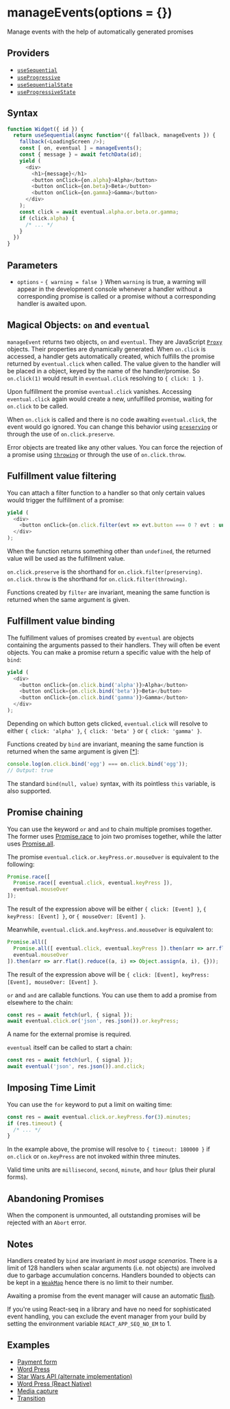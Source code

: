 # manageEvents(options = {})

Manage events with the help of automatically generated promises

## Providers

* [`useSequential`](useSequential.md)
* [`useProgressive`](useProgressive.md)
* [`useSequentialState`](useSequentialState.md)
* [`useProgressiveState`](useProgressiveState.md)

## Syntax

```js
function Widget({ id }) {
  return useSequential(async function*({ fallback, manageEvents }) {
    fallback(<LoadingScreen />);
    const [ on, eventual ] = manageEvents();
    const { message } = await fetchData(id);
    yield (
      <div>
        <h1>{message}</h1>
        <button onClick={on.alpha}>Alpha</button>
        <button onClick={on.beta}>Beta</button>
        <button onClick={on.gamma}>Gamma</button>
      </div>
    );
    const click = await eventual.alpha.or.beta.or.gamma;
    if (click.alpha) {
      /* ... */
    }
  })
}
```

## Parameters

* `options` - `{ warning = false }` When `warning` is true, a warning will appear in the development console whenever
a handler without a corresponding promise is called or a promise without a corresponding handler is awaited upon.

## Magical Objects: `on` and `eventual`

`manageEvent` returns two objects, `on` and `eventual`. They are JavaScript
[`Proxy`](https://developer.mozilla.org/en-US/docs/Web/JavaScript/Reference/Global_Objects/Proxy) objects.
Their properties are dynamically generated. When `on.click` is accessed, a handler gets automatically created,
which fulfills the promise returned by `eventual.click` when called. The value given to the handler will be placed
in a object, keyed by the name of the handler/promise. So `on.click(1)` would result in `eventual.click` resolving
to `{ click: 1 }`.

Upon fulfillment the promise `eventual.click` vanishes. Accessing `eventual.click` again would create a new,
unfulfilled promise, waiting for `on.click` to be called.

When `on.click` is called and there is no code awaiting `eventual.click`, the event would go ignored. You can
change this behavior using [`preserving`](./preserving.md) or through the use of `on.click.preserve`.

Error objects are treated like any other values. You can force the rejection of a promise using
[`throwing`](./throwing.md) or through the use of `on.click.throw`.

## Fulfillment value filtering

You can attach a filter function to a handler so that only certain values would trigger the fulfillment of a
promise:

```js
yield (
  <div>
    <button onClick={on.click.filter(evt => evt.button === 0 ? evt : undefined)}>OK</button>
  </div>
);
```

When the function returns something other than `undefined`, the returned value will be used as the fulfillment value.

`on.click.preserve` is the shorthand for `on.click.filter(preserving)`. `on.click.throw` is the shorthand for
`on.click.filter(throwing)`.

Functions created by `filter` are invariant, meaning the same function is returned when the same argument is
given.

## Fulfillment value binding

The fulfillment values of promises created by `eventual` are objects containing the arguments passed to their
handlers. They will often be event objects. You can make a promise return a specific value with the help of `bind`:

```js
yield (
  <div>
    <button onClick={on.click.bind('alpha')}>Alpha</button>
    <button onClick={on.click.bind('beta')}>Beta</button>
    <button onClick={on.click.bind('gamma')}>Gamma</button>
  </div>
);
```

Depending on which button gets clicked, `eventual.click` will resolve to either `{ click: 'alpha' }`,
`{ click: 'beta' }` or `{ click: 'gamma' }`.

Functions created by `bind` are invariant, meaning the same function is returned when the same argument is
given [[*](#notes)]:

```js
console.log(on.click.bind('egg') === on.click.bind('egg'));
// Output: true
```

The standard `bind(null, value)` syntax, with its pointless `this` variable, is also supported.

## Promise chaining

You can use the keyword `or` and `and` to chain multiple promises together. The former uses
[Promise.race](https://developer.mozilla.org/en-US/docs/Web/JavaScript/Reference/Global_Objects/Promise/race) to join
two promises together, while the latter uses
[Promise.all](https://developer.mozilla.org/en-US/docs/Web/JavaScript/Reference/Global_Objects/Promise/all).

The promise `eventual.click.or.keyPress.or.mouseOver` is equivalent to the following:

```js
Promise.race([
  Promise.race([ eventual.click, eventual.keyPress ]),
  eventual.mouseOver
]);
```

The result of the expression above will be either `{ click: [Event] }`, `{ keyPress: [Event] }`, or
`{ mouseOver: [Event] }`.

Meanwhile, `eventual.click.and.keyPress.and.mouseOver` is equivalent to:

```js
Promise.all([
  Promise.all([ eventual.click, eventual.keyPress ]).then(arr => arr.flat()),
  eventual.mouseOver
]).then(arr => arr.flat().reduce((a, i) => Object.assign(a, i), {}));
```

The result of the expression above will be `{ click: [Event], keyPress: [Event], mouseOver: [Event] }`.

`or` and `and` are callable functions. You can use them to add a promise from elsewhere to the chain:

```js
const res = await fetch(url, { signal });
await eventual.click.or('json', res.json()).or.keyPress;
```

A name for the external promise is required.

`eventual` itself can be called to start a chain:

```js
const res = await fetch(url, { signal });
await eventual('json', res.json()).and.click;
```

## Imposing Time Limit

You can use the `for` keyword to put a limit on waiting time:

```js
const res = await eventual.click.or.keyPress.for(3).minutes;
if (res.timeout) {
  /* ... */
}
```

In the example above, the promise will resolve to `{ timeout: 180000 }` if `on.click` or `on.keyPress` are not invoked
within three minutes.

Valid time units are `millisecond`, `second`, `minute`, and `hour` (plus their plural forms).

## Abandoning Promises

When the component is unmounted, all outstanding promises will be rejected with an `Abort` error.

## Notes

Handlers created by `bind` are invariant *in most usage scenarios*. There is a limit of 128 handlers when scalar
arguments (i.e. not objects) are involved due to garbage accumulation concerns. Handlers bounded to objects can be
kept in a [`WeakMap`](https://developer.mozilla.org/en-US/docs/Web/JavaScript/Reference/Global_Objects/WeakMap)
hence there is no limit to their number.

Awaiting a promise from the event manager will cause an automatic [flush](./flush.md).

If you're using React-seq in a library and have no need for sophisticated event handling, you can exclude the
event manager from your build by setting the environment variable `REACT_APP_SEQ_NO_EM` to 1.

## Examples

* [Payment form](../examples/payment/README.md)
* [Word Press](../examples/wordpress.md)
* [Star Wars API (alternate implementation)](../examples/swapi-hook/README.md)
* [Word Press (React Native)](../examples/wordpress-react-native.md)
* [Media capture](../examples/media-cap/README.md)
* [Transition](../examples/transition/README.md)
